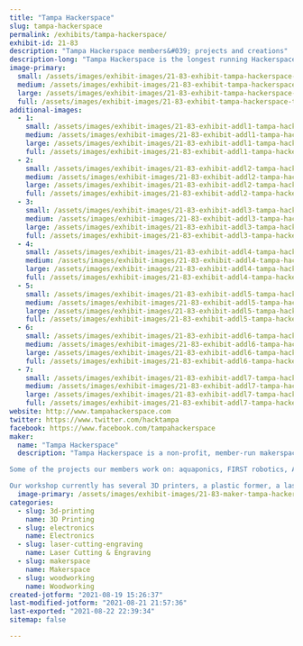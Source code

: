```yaml
---
title: "Tampa Hackerspace"
slug: tampa-hackerspace
permalink: /exhibits/tampa-hackerspace/
exhibit-id: 21-83
description: "Tampa Hackerspace members&#039; projects and creations"
description-long: "Tampa Hackerspace is the longest running Hackerspace/Makerspace in the Greater Tampa Bay Area. We have a vast array of tools including but not limited to: 3D Printers, Laser Cutters, 4x8 Shopbot, Machine Shop, Wood Shop and more, so please come check out our booth and talk to our members! We provide equipment, classes, and mentoring for many types of projects. Some of the projects our members work on: aquaponics, robotics, Arduino, Raspberry Pi, Internet of Things (IoT), electronics, ham / amateur radio, wearable electronics, home automation, microcontrollers, quadcopters, satellites, metal machining, Bitcoin and other alternate exchanges, computer security, photography, sewing, remote controlled aircraft, LED lighting, cosplay, steampunk, video and arcade gaming, 3D printing, art, etc."
image-primary: 
  small: /assets/images/exhibit-images/21-83-exhibit-tampa-hackerspace-tampa-hackerspace-2048-transparent-border-1024x1024-small.png
  medium: /assets/images/exhibit-images/21-83-exhibit-tampa-hackerspace-tampa-hackerspace-2048-transparent-border-1024x1024-medium.png
  large: /assets/images/exhibit-images/21-83-exhibit-tampa-hackerspace-tampa-hackerspace-2048-transparent-border-1024x1024-large.png
  full: /assets/images/exhibit-images/21-83-exhibit-tampa-hackerspace-tampa-hackerspace-2048-transparent-border-1024x1024-full.png
additional-images: 
  - 1:
    small: /assets/images/exhibit-images/21-83-exhibit-addl1-tampa-hackerspace-1491359-617496474993820-2045590366-o-small.jpg
    medium: /assets/images/exhibit-images/21-83-exhibit-addl1-tampa-hackerspace-1491359-617496474993820-2045590366-o-medium.jpg
    large: /assets/images/exhibit-images/21-83-exhibit-addl1-tampa-hackerspace-1491359-617496474993820-2045590366-o-large.jpg
    full: /assets/images/exhibit-images/21-83-exhibit-addl1-tampa-hackerspace-1491359-617496474993820-2045590366-o-full.jpg
  - 2:
    small: /assets/images/exhibit-images/21-83-exhibit-addl2-tampa-hackerspace-20476422-1402535823156544-9001999420335709272-n-small.jpg
    medium: /assets/images/exhibit-images/21-83-exhibit-addl2-tampa-hackerspace-20476422-1402535823156544-9001999420335709272-n-medium.jpg
    large: /assets/images/exhibit-images/21-83-exhibit-addl2-tampa-hackerspace-20476422-1402535823156544-9001999420335709272-n-large.jpg
    full: /assets/images/exhibit-images/21-83-exhibit-addl2-tampa-hackerspace-20476422-1402535823156544-9001999420335709272-n-full.jpg
  - 3:
    small: /assets/images/exhibit-images/21-83-exhibit-addl3-tampa-hackerspace-36460792-1733498653393591-7940905994953949184-n-small.jpg
    medium: /assets/images/exhibit-images/21-83-exhibit-addl3-tampa-hackerspace-36460792-1733498653393591-7940905994953949184-n-medium.jpg
    large: /assets/images/exhibit-images/21-83-exhibit-addl3-tampa-hackerspace-36460792-1733498653393591-7940905994953949184-n-large.jpg
    full: /assets/images/exhibit-images/21-83-exhibit-addl3-tampa-hackerspace-36460792-1733498653393591-7940905994953949184-n-full.jpg
  - 4:
    small: /assets/images/exhibit-images/21-83-exhibit-addl4-tampa-hackerspace-75336391-2510007439076038-8503433053010395136-n-small.jpg
    medium: /assets/images/exhibit-images/21-83-exhibit-addl4-tampa-hackerspace-75336391-2510007439076038-8503433053010395136-n-medium.jpg
    large: /assets/images/exhibit-images/21-83-exhibit-addl4-tampa-hackerspace-75336391-2510007439076038-8503433053010395136-n-large.jpg
    full: /assets/images/exhibit-images/21-83-exhibit-addl4-tampa-hackerspace-75336391-2510007439076038-8503433053010395136-n-full.jpg
  - 5:
    small: /assets/images/exhibit-images/21-83-exhibit-addl5-tampa-hackerspace-78175533-2558493187560796-1703812070329286656-n-small.jpg
    medium: /assets/images/exhibit-images/21-83-exhibit-addl5-tampa-hackerspace-78175533-2558493187560796-1703812070329286656-n-medium.jpg
    large: /assets/images/exhibit-images/21-83-exhibit-addl5-tampa-hackerspace-78175533-2558493187560796-1703812070329286656-n-large.jpg
    full: /assets/images/exhibit-images/21-83-exhibit-addl5-tampa-hackerspace-78175533-2558493187560796-1703812070329286656-n-full.jpg
  - 6:
    small: /assets/images/exhibit-images/21-83-exhibit-addl6-tampa-hackerspace-img-20151010-163100-wpcf-1024x1024-small.jpg
    medium: /assets/images/exhibit-images/21-83-exhibit-addl6-tampa-hackerspace-img-20151010-163100-wpcf-1024x1024-medium.jpg
    large: /assets/images/exhibit-images/21-83-exhibit-addl6-tampa-hackerspace-img-20151010-163100-wpcf-1024x1024-large.jpg
    full: /assets/images/exhibit-images/21-83-exhibit-addl6-tampa-hackerspace-img-20151010-163100-wpcf-1024x1024-full.jpg
  - 7:
    small: /assets/images/exhibit-images/21-83-exhibit-addl7-tampa-hackerspace-img-20190206-212945-wpcf-1024x1024-small.jpg
    medium: /assets/images/exhibit-images/21-83-exhibit-addl7-tampa-hackerspace-img-20190206-212945-wpcf-1024x1024-medium.jpg
    large: /assets/images/exhibit-images/21-83-exhibit-addl7-tampa-hackerspace-img-20190206-212945-wpcf-1024x1024-large.jpg
    full: /assets/images/exhibit-images/21-83-exhibit-addl7-tampa-hackerspace-img-20190206-212945-wpcf-1024x1024-full.jpg
website: http://www.tampahackerspace.com
twitter: https://www.twitter.com/hacktampa
facebook: https://www.facebook.com/tampahackerspace
maker: 
  name: "Tampa Hackerspace"
  description: "Tampa Hackerspace is a non-profit, member-run makerspace in Tampa, Florida.

Some of the projects our members work on: aquaponics, FIRST robotics, Arduino, Raspberry Pi, Internet of Things (IoT), electronics, ham / amateur radio, wearable electronics, home automation, microcontrollers, quadcopters, drones, 3D printing, art, etc. We are working on offering a wide range of classes from Minecraft to sewing to LED lighting to Linux to lockpicking to movie making and photography. Whether your interest is technology like hardware or electronic devices, software, or artistic like art, design, film, or music, we&#039;re here to help you with your projects.

Our workshop currently has several 3D printers, a plastic former, a laser cutter, several CNC routers, welding, sewing machines, vinyl cutters, a heat press, kilns, machine tools including a CNC mill, vertical mill and metal lathes and one of the best equipped woodshops you&#039;ll ever see! We also have a first-rate electronics bench."
  image-primary: /assets/images/exhibit-images/21-83-maker-tampa-hackerspace-18-tampa-hackerspace-2048-transparent-border-1024x1024-4049-medium.png
categories: 
  - slug: 3d-printing
    name: 3D Printing
  - slug: electronics
    name: Electronics
  - slug: laser-cutting-engraving
    name: Laser Cutting & Engraving
  - slug: makerspace
    name: Makerspace
  - slug: woodworking
    name: Woodworking
created-jotform: "2021-08-19 15:26:37"
last-modified-jotform: "2021-08-21 21:57:36"
last-exported: "2021-08-22 22:39:34"
sitemap: false

---
```

